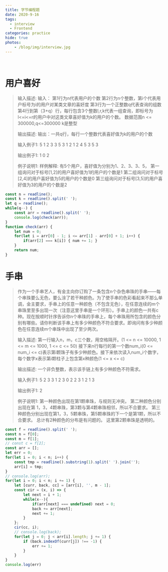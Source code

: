 ```yaml
---
title: 字节编程题
date: 2020-9-16
tags: 
  - interview
  - Frontend
categories: practice
hide: true
photos:
    - /blog/img/interview.jpg
---
```


<br>
<!--more-->


# 用户喜好

> 输入描述:
> 输入： 第1行为n代表用户的个数 第2行为n个整数，第i个代表用户标号为i的用户对某类文章的喜好度 第3行为一个正整数q代表查询的组数  第4行到第（3+q）行，每行包含3个整数l,r,k代表一组查询，即标号为l<=i<=r的用户中对这类文章喜好值为k的用户的个数。 数据范围n <= 300000,q<=300000 k是整型
>
> 输出描述:
> 输出：一共q行，每行一个整数代表喜好值为k的用户的个数
>
> 输入例子1:
> 5
> 1 2 3 3 5
> 3
> 1 2 1
> 2 4 5
> 3 5 3
>
> 输出例子1:
> 1
> 0
> 2
>
> 例子说明1:
> 样例解释:
> 有5个用户，喜好值为分别为1、2、3、3、5，
> 第一组询问对于标号[1,2]的用户喜好值为1的用户的个数是1
> 第二组询问对于标号[2,4]的用户喜好值为5的用户的个数是0
> 第三组询问对于标号[3,5]的用户喜好值为3的用户的个数是2

```js
const n = readline();
const k = readline().split(' ');
let q = readline();
while(q--) {
    const arr = readline().split(' ');
    console.log(check(arr));
}
function check(arr) {
    let num = 0;
    for(let i = arr[0] - 1; i <= arr[1] - arr[0] + 1; i++) {
        if(arr[2] === k[i]) { num += 1; }
    }
    return num;
}
```

# 手串

> 作为一个手串艺人，有金主向你订购了一条包含n个杂色串珠的手串——每个串珠要么无色，要么涂了若干种颜色。为了使手串的色彩看起来不那么单调，金主要求，手串上的任意一种颜色（不包含无色），在任意连续的m个串珠里至多出现一次（注意这里手串是一个环形）。手串上的颜色一共有c种。现在按顺时针序告诉你n个串珠的手串上，每个串珠用所包含的颜色分别有哪些。请你判断该手串上有多少种颜色不符合要求。即询问有多少种颜色在任意连续m个串珠中出现了至少两次。
>
> 输入描述:
> 第一行输入n，m，c三个数，用空格隔开。(1 <= n <= 10000, 1 <= m <= 1000, 1 <= c <= 50) 接下来n行每行的第一个数num_i(0 <= num_i <= c)表示第i颗珠子有多少种颜色。接下来依次读入num_i个数字，每个数字x表示第i颗柱子上包含第x种颜色(1 <= x <= c)
>
> 输出描述:
> 一个非负整数，表示该手链上有多少种颜色不符需求。
>
> 输入例子1:
> 5 2 3
> 3 1 2 3
> 0
> 2 2 3
> 1 2
> 1 3
>
> 输出例子1:
> 2
>
> 例子说明1:
> 第一种颜色出现在第1颗串珠，与规则无冲突。
> 第二种颜色分别出现在第 1，3，4颗串珠，第3颗与第4颗串珠相邻，所以不合要求。
> 第三种颜色分别出现在第1，3，5颗串珠，第5颗串珠的下一个是第1颗，所以不合要求。
> 总计有2种颜色的分布是有问题的。 
> 这里第2颗串珠是透明的。


```js
const f = readline().split(' ');
const n = f[0];
const m = f[1];
// const c = f[2];
const arr = [];
let err = 0;
for(let i = 0; i < n; i++) {
    const tmp = readline().substring(1).split(' ').join('');
    arr[i] = tmp;
}
// console.log(arr);
for(let i = 0; i < n; i += 1) {
    let [curr, back, cc] = [arr[i], '', m - 1];
    const cir = (x, i) => {
        let next = i + 1;
        while(x--){
            if(arr[next] === undefined) next = 0;
            back += arr[next];
            next += 1;
        }
    };
    cir(cc, i);
    // console.log(back);
    for(let j = 0; j < arr[i].length; j += 1) {
        if (back.indexOf(curr[j]) !== -1) {
            err += 1;
        }
    }
}
console.log(err)
```